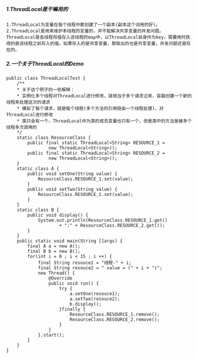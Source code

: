 ##### 1.ThreadLocal是干嘛用的
    1.ThreadLocal为变量在每个线程中都创建了一个副本(副本这个词用的好)。
    2.ThreadLocal是用来维护本线程的变量的，并不能解决共享变量的并发问题。ThreadLocal是各线程将值存入该线程的map中，以ThreadLocal自身作为key，需要用时获得的是该线程之前存入的值。如果存入的是共享变量，那取出的也是共享变量，并发问题还是存在的。

##### 2.一个关于ThreadLocal的Demo
    public class ThreadLocalTest {
        /**
        * 关于这个例子的一些解释：
        * 实例化多个线程对ThreadLocal进行修改，就相当于多个请求过来，容器创建一个新的线程来处理这次的请求
        * 模拟了每个请求，就是每个线程(多个方法的引用链由一个线程处理)，对ThreadLocal进行修改
        * 类只会有一个，ThreadLocal作为类的成员变量也只有一个，但是类中的方法是被多个线程多次调用的
        */
        static class ResourceClass {
            public final static ThreadLocal<String> RESOURCE_1 =
                    new ThreadLocal<String>();
            public final static ThreadLocal<String> RESOURCE_2 =
                    new ThreadLocal<String>();
        }
        static class A {
            public void setOne(String value) {
                ResourceClass.RESOURCE_1.set(value);
            }
            public void setTwo(String value) {
                ResourceClass.RESOURCE_2.set(value);
            }
        }
        static class B {
            public void display() {
                System.out.println(ResourceClass.RESOURCE_1.get()
                        + ":" + ResourceClass.RESOURCE_2.get());
            }
        }
        public static void main(String []args) {
            final A a = new A();
            final B b = new B();
            for(int i = 0 ; i < 15 ; i ++) {
                final String resouce1 = "线程-" + i;
                final String resouce2 = " value = (" + i + ")";
                new Thread() {
                    @Override
                    public void run() {
                        try {
                            a.setOne(resouce1);
                            a.setTwo(resouce2);
                            b.display();
                        }finally {
                            ResourceClass.RESOURCE_1.remove();
                            ResourceClass.RESOURCE_2.remove();
                        }
                    }
                }.start();
            }
        }
    }